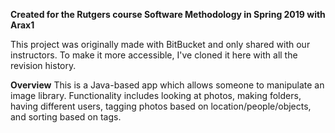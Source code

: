 **Created for the Rutgers course Software Methodology in Spring 2019 with Arax1**

This project was originally made with BitBucket and only shared with our instructors. To make it more accessible, I've cloned it here with all the revision history.

**Overview**
This is a Java-based app which allows someone to manipulate an image library. Functionality includes looking at photos, making folders, having different users, tagging photos based on location/people/objects, and sorting based on tags.
